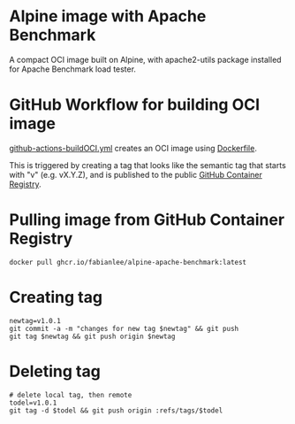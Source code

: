 # Alpine image with Apache Benchmark

A compact OCI image built on Alpine, with apache2-utils package installed for Apache Benchmark load tester.


# GitHub Workflow for building OCI image

[github-actions-buildOCI.yml](.github/workflows/github-actions-buildOCI.yml) creates an OCI image using [Dockerfile](dockerfile).

This is triggered by creating a tag that looks like the semantic tag that starts with "v" (e.g. vX.Y.Z), and is published to the public [GitHub Container Registry](https://github.blog/2020-09-01-introducing-github-container-registry/).


# Pulling image from GitHub Container Registry

```
docker pull ghcr.io/fabianlee/alpine-apache-benchmark:latest
```

# Creating tag

```
newtag=v1.0.1
git commit -a -m "changes for new tag $newtag" && git push
git tag $newtag && git push origin $newtag
```

# Deleting tag

```
# delete local tag, then remote
todel=v1.0.1
git tag -d $todel && git push origin :refs/tags/$todel
```



